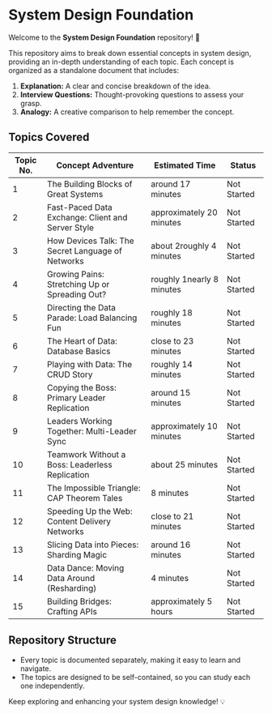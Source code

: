 # System Design Foundation

Welcome to the **System Design Foundation** repository! 🚀

This repository aims to break down essential concepts in system design, providing an in-depth understanding of each topic. Each concept is organized as a standalone document that includes:

1. **Explanation:** A clear and concise breakdown of the idea.
2. **Interview Questions:** Thought-provoking questions to assess your grasp.
3. **Analogy:** A creative comparison to help remember the concept.

## Topics Covered

| Topic No. | Concept Adventure | Estimated Time | Status |
| --- | --- | --- | --- |
| 1 | The Building Blocks of Great Systems | around 17 minutes | Not Started |
| 2 | Fast-Paced Data Exchange: Client and Server Style | approximately 20 minutes | Not Started |
| 3 | How Devices Talk: The Secret Language of Networks | about 2roughly 4 minutes | Not Started |
| 4 | Growing Pains: Stretching Up or Spreading Out? | roughly 1nearly 8 minutes | Not Started |
| 5 | Directing the Data Parade: Load Balancing Fun | roughly 18 minutes | Not Started |
| 6 | The Heart of Data: Database Basics | close to 23 minutes | Not Started |
| 7 | Playing with Data: The CRUD Story | roughly 14 minutes | Not Started |
| 8 | Copying the Boss: Primary Leader Replication | around 15 minutes | Not Started |
| 9 | Leaders Working Together: Multi-Leader Sync | approximately 10 minutes | Not Started |
| 10 | Teamwork Without a Boss: Leaderless Replication | about 25 minutes | Not Started |
| 11 | The Impossible Triangle: CAP Theorem Tales | 8 minutes | Not Started |
| 12 | Speeding Up the Web: Content Delivery Networks | close to 21 minutes | Not Started |
| 13 | Slicing Data into Pieces: Sharding Magic | around 16 minutes | Not Started |
| 14 | Data Dance: Moving Data Around (Resharding) | 4 minutes | Not Started |
| 15 | Building Bridges: Crafting APIs | approximately 5 hours | Not Started |

## Repository Structure
- Every topic is documented separately, making it easy to learn and navigate.
- The topics are designed to be self-contained, so you can study each one independently.

Keep exploring and enhancing your system design knowledge! 💡

